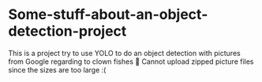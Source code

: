 # Some-stuff-about-an-object-detection-project
This is a project try to use YOLO to do an object detection with pictures from Google regarding to clown fishes 🐠
Cannot upload zipped picture files since the sizes are too large :(
